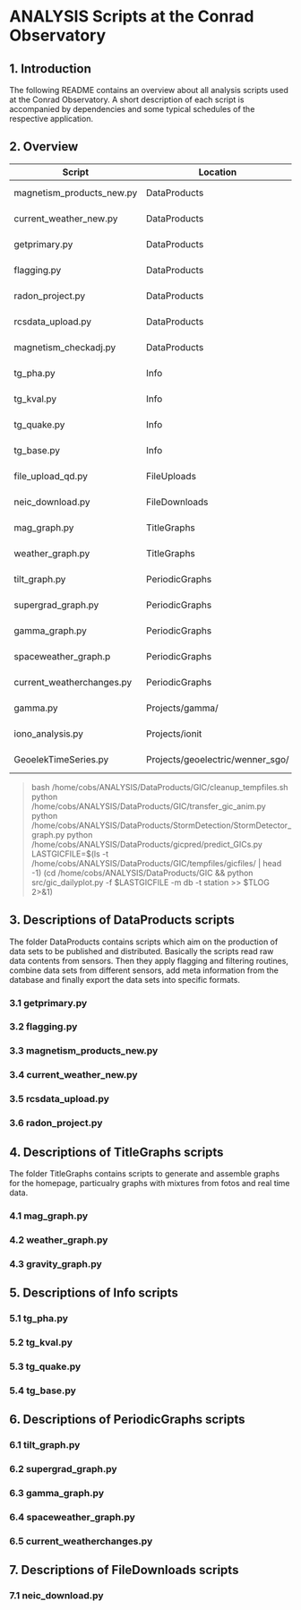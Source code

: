# ANALYSIS Scripts at the Conrad Observatory

## 1. Introduction

The following README contains an overview about all analysis scripts used at the Conrad Observatory. A short description of each script is accompanied by dependencies and some typical schedules of the respective application.

## 2. Overview


Script                        | Location        |  Schedule         |  Config        |   Monitor         |  Dependencies  | Comments
----------------------------- | --------------- | ----------------- | -------------- | ----------------- | -------------- | --------
magnetism\_products\_new.py   | DataProducts    | analysis_5min     | CONF/wic.cfg   |  MARTAS telegram  |                | py2 and py3
current\_weather\_new.py      | DataProducts    | analysis_hourly   | CONF/wic.cfg   |  MARTAS telegram  |                | py2 and py3
getprimary.py                 | DataProducts    | analysis_5min     | CONF/wic.cfg   |  MARTAS telegram  |                | py2 and py3
flagging.py                   | DataProducts    | analysis_5min     | CONF/wic.cfg   |  MARTAS telegram  |                | py2 and py3
radon\_project.py             | DataProducts    | analysis_hourly   |                |  MARTAS telegram  |                | 
rcsdata\_upload.py            | DataProducts    | analysis_hourly   |                |  MARTAS telegram  |                | 
magnetism\_checkadj.py        | DataProducts    | analysis_daily    |                |  MARTAS telegram  |                | 
tg\_pha.py                    | Info            | analysis_20min    |                |  MARTAS telegram  |                | 
tg\_kval.py                   | Info            | analysis_5min     |                |  MARTAS telegram  |                | 
tg\_quake.py                  | Info            | analysis_20min    |                |  MARTAS telegram  |                | 
tg\_base.py                   | Info            | analysis_weekly   |                |  MARTAS telegram  |                | 
file\_upload\_qd.py           | FileUploads     | analysis_daily    |                |  MARTAS telegram  |                | 
neic\_download.py             | FileDownloads   | analysis_20min    |                |  MARTAS telegram  |                | 
mag\_graph.py                 | TitleGraphs     | analysis_20min    |                |  MARTAS telegram  |                | 
weather\_graph.py             | TitleGraphs     | analysis_20min    |                |  MARTAS telegram  |                | 
tilt\_graph.py                | PeriodicGraphs  | analysis_hourly   |                |  MARTAS telegram  |                | 
supergrad\_graph.py           | PeriodicGraphs  | analysis_hourly   |                |  MARTAS telegram  |                | 
gamma\_graph.py               | PeriodicGraphs  | analysis_hourly   |                |  MARTAS telegram  |                | 
spaceweather\_graph.p         | PeriodicGraphs  | analysis_hourly   |                |  MARTAS telegram  |                | 
current\_weatherchanges.py    | PeriodicGraphs  | analysis_hourly   |                |  MARTAS telegram  |                | 
gamma.py                      | Projects/gamma/ | analysis_daily    |                |  MARTAS telegram  |                | 
iono\_analysis.py             | Projects/ionit  | analysis_monthly  |                |  MARTAS telegram  |                | 
GeoelekTimeSeries.py          | Projects/geoelectric/wenner\_sgo/ | analysis_monthly  |                |  MARTAS telegram  |                |


>bash /home/cobs/ANALYSIS/DataProducts/GIC/cleanup_tempfiles.sh
>python /home/cobs/ANALYSIS/DataProducts/GIC/transfer_gic_anim.py
>python /home/cobs/ANALYSIS/DataProducts/StormDetection/StormDetector_graph.py
>python /home/cobs/ANALYSIS/DataProducts/gicpred/predict_GICs.py
>LASTGICFILE=$(ls -t /home/cobs/ANALYSIS/DataProducts/GIC/tempfiles/gicfiles/ | head -1)
>(cd /home/cobs/ANALYSIS/DataProducts/GIC && python src/gic_dailyplot.py -f $LASTGICFILE -m db -t station >> $TLOG 2>&1)




## 3. Descriptions of DataProducts scripts

The folder DataProducts contains scripts which aim on the production of data sets to be published and distributed. Basically the scripts read raw data contents from sensors. Then they apply flagging and filtering routines, combine data sets from different sensors, add meta information from the database and finally export the data sets into specific formats. 

### 3.1 getprimary.py

### 3.2 flagging.py

### 3.3 magnetism\_products\_new.py

### 3.4 current\_weather\_new.py

### 3.5 rcsdata\_upload.py

### 3.6 radon\_project.py


## 4. Descriptions of TitleGraphs scripts

The folder TitleGraphs contains scripts to generate and assemble graphs for the homepage, particualry graphs with mixtures from fotos and real time data. 

### 4.1 mag\_graph.py

### 4.2 weather\_graph.py

### 4.3 gravity\_graph.py


## 5. Descriptions of Info scripts

### 5.1 tg\_pha.py

### 5.2 tg\_kval.py

### 5.3 tg\_quake.py

### 5.4 tg\_base.py


## 6. Descriptions of PeriodicGraphs scripts

### 6.1 tilt\_graph.py

### 6.2 supergrad\_graph.py

### 6.3 gamma\_graph.py

### 6.4 spaceweather\_graph.py

### 6.5 current\_weatherchanges.py


## 7. Descriptions of FileDownloads scripts

### 7.1 neic\_download.py


